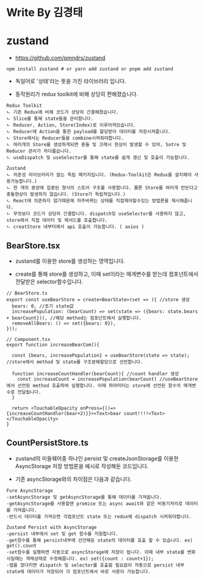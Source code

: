 # Write By 김경태
# zustand
- https://github.com/pmndrs/zustand

```
npm install zustand # or yarn add zustand or pnpm add zustand
```


- 독일어로 '상태'라는 뜻을 가진 라이브러리 입니다.


- 동작원리가 redux toolkit에 비해 상당히 편해졌습니다.



```
Redux Toolkit
ㄴ 기존 Redux에 비해 코드가 상당히 간결해졌습니다.
ㄴ Slice를 통해 state들을 관리합니다.
ㄴ Reducer, Action, Store(Index)로 이루어져있습니다.
ㄴ Reducer에 Action을 통한 payload를 할당받아 데이터를 저장시켜줍니다.
ㄴ Store에서는 Reducer들을 combine시켜줘야합니다. 
ㄴ 여러개의 Store를 생성하게되면 충돌 및 크래시 현상이 발생할 수 있어, Sotre 및 Reducer 관리가 까다롭습니다.
ㄴ useDispatch 및 useSelector를 통해 state를 쉽게 갱신 및 호출이 가능합니다.

Zustand
ㄴ 의존성 라이브러리가 없는 독립 패키지입니다. (Redux-Toolkit은 Redux를 설치해야 사용가능합니다.)
ㄴ 한 개의 중앙에 집중된 형식의 스토어 구조를 사용합니다. 물론 Store를 여러개 만든다고 충돌현상이 발생하지 않습니다. (Store가 독립적입니다.)
ㄴ React에 의존하지 않기때문에 자주바뀌는 상태를 직접제어할수있는 방법론을 제시해줍니다.
ㄴ 무엇보다 코드가 상당히 간결합니다. dispatch및 useSelector를 사용하지 않고, store에서 직접 데이터 및 메서드를 호출합니다.
ㄴ creatStore 내부터에서 api 호출이 가능합니다. ( axios )
```


## BearStore.tsx
- zustand를 이용한 store를 생성하는 영역입니다.


- create를 통해 store를 생성하고, 이때 set이라는 매게변수를 받는데 컴포넌트에서 전달받은 selector함수입니다.


```
// BearStore.ts
export const useBearStore = create<BearState>(set => ({ //store 생성
  bears: 0, //초기 state값
  increasePopulation: (bearCount) => set(state => ({bears: state.bears + bearCount})), //해당 method는 컴포넌트에서 실행합니다. 
  removeAllBears: () => set({bears: 0}),
}));

// Component.tsx
export function increaseBearCom(){

  const {bears, increasePopulation} = useBearStore(state => state); //store에서 method 및 state를 구조분해할당으로 선언합니다.

  function increaseCountHandler(bearCount){ //count handler 생성
    const increaseCount = increasePopulation(bearCount) //useBearStore에서 선언된 method 호출하여 실행합니다. 이때 파라미터는 store에 선언된 함수의 매개변수로 전달됩니다.
  }

  return <TouchableOpacity onPress={()=>{increaseCountHandler(bear+2)}}><Text>bear count!!!!<Text></TouchableOpacity>
}
```

## CountPersistStore.ts
- zustand의 미들웨어중 하나인 persist 및 createJsonStorage를 이용한 AsyncStorage 저장 방법론을 예시로 작성해둔 코드입니다.


- 기존 asyncStorage와의 차이점은 다음과 같습니다.


```
Fure AsyncStorage
-setAsyncStorage 및 getAsyncStorage를 통해 데이터를 가져옵니다.
-getAsyncStorage를 사용할땐 promise 또는 async await와 같은 비동기처리로 데이터를 가져옵니다.
-반드시 데이터를 가져오면 각컴포넌트 state 또는 redux에 dispatch 시켜줘야합니다.

Zustand Persist with AsyncStorage
-persist 내부에서 set 및 get 함수를 지원합니다.
-get함수를 통해 persist내부에 선언해둔 state의 데이터를 호출 할 수 있습니다. ex) get().count
-set함수를 실행하면 자동으로 asyncStorage에 저장이 됩니다. 이때 내부 state를 변화시킬때는 객체상태로 수정해줍니다. ex) set({count : count+1}); 
-앱을 껐다키면 dispatch 및 selector를 호출할 필요없이 자동으로 persist 내부 state에 데이터가 저장되어 각 컴포넌트에서 바로 사용이 가능합니다.

```